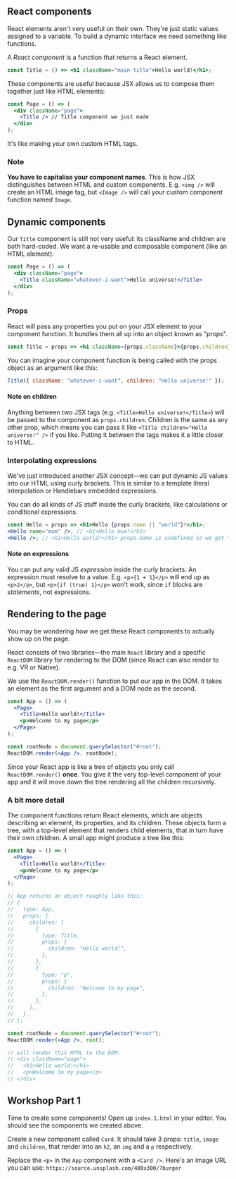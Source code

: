 ## React components

React elements aren't very useful on their own. They're just static values assigned to a variable. To build a dynamic interface we need something like functions.

A _React component_ is a function that returns a React element.

```jsx
const Title = () => <h1 className="main-title">Hello world!</h1>;
```

These components are useful because JSX allows us to compose them together just like HTML elements:

```jsx
const Page = () => (
  <div className="page">
    <Title /> // Title component we just made
  </div>
);
```

It's like making your own custom HTML tags.

### Note

**You have to capitalise your component names**. This is how JSX distinguishes between HTML and custom components. E.g. `<img />` will create an HTML image tag, but `<Image />` will call your custom component function named `Image`.

## Dynamic components

Our `Title` component is still not very useful: its className and children are both hard-coded. We want a re-usable and composable component (like an HTML element):

```jsx
const Page = () => (
  <div className="page">
    <Title className="whatever-i-want">Hello universe!</Title>
  </div>
);
```

### Props

React will pass any properties you put on your JSX element to your component function. It bundles them all up into an object known as "props".

```jsx
const Title = props => <h1 className={props.className}>{props.children}</h1>;
```

You can imagine your component function is being called with the props object as an argument like this:

```javascript
Title({ className: "whatever-i-want", children: "Hello universe!" });
```

#### Note on children

Anything between two JSX tags (e.g. `<Title>Hello universe!</Title>`) will be passed to the component as `props.children`. Children is the same as any other prop, which means you can pass it like `<Title children="Hello universe!" />` if you like. Putting it between the tags makes it a little closer to HTML.

### Interpolating expressions

We've just introduced another JSX concept—we can put dynamic JS values into our HTML using curly brackets. This is similar to a template literal interpolation or Handlebars embedded expressions.

You can do all kinds of JS stuff inside the curly brackets, like calculations or conditional expressions.

```jsx
const Hello = props => <h1>Hello {props.name || "world"}!</h1>;
<Hello name="mum" />; // <h1>Hello mum!</h1>
<Hello />; // <h1>Hello world!</h1> props.name is undefined so we get "world" instead
```

#### Note on expressions

You can put any valid JS _expression_ inside the curly brackets. An expression must resolve to a value. E.g. `<p>{1 + 1}</p>` will end up as `<p>2</p>`, but `<p>{if (true) 1}</p>` won't work, since `if` blocks are _statements_, not expressions.

## Rendering to the page

You may be wondering how we get these React components to actually show up on the page.

React consists of two libraries—the main `React` library and a specific `ReactDOM` library for rendering to the DOM (since React can also render to e.g. VR or Native).

We use the `ReactDOM.render()` function to put our app in the DOM. It takes an element as the first argument and a DOM node as the second.

```jsx
const App = () => (
  <Page>
    <Title>Hello world!</Title>
    <p>Welcome to my page</p>
  </Page>
);

const rootNode = document.querySelector("#root");
ReactDOM.render(<App />, rootNode);
```

Since your React app is like a tree of objects you only call `ReactDOM.render()` **once**. You give it the very top-level component of your app and it will move down the tree rendering all the children recursively.

### A bit more detail

The component functions return React elements, which are objects describing an element, its properties, and its children. These objects form a tree, with a top-level element that renders child elements, that in turn have their own children. A small app might produce a tree like this:

```jsx
const App = () => (
  <Page>
    <Title>Hello world!</Title>
    <p>Welcome to my page</p>
  </Page>
);

// App returns an object roughly like this:
// {
//   type: App,
//   props: {
//     children: [
//       {
//         type: Title,
//         props: {
//           children: "Hello world!",
//         },
//       },
//       {
//         type: "p",
//         props: {
//           children: "Welcome to my page",
//         },
//       },
//     ],
//   },
// };

const rootNode = document.querySelector("#root");
ReactDOM.render(<App />, root);

// will render this HTML to the DOM:
// <div className="page">
//   <h1>Hello world!</h1>
//   <p>Welcome to my page</p>
// </div>
```

## Workshop Part 1

Time to create some components! Open up `index.1.html` in your editor. You should see the components we created above.

Create a new component called `Card`. It should take 3 props: `title`, `image` and `children`, that render into an `h2`, an `img` and a `p` respectively.

Replace the `<p>` in the `App` component with a `<Card />`. Here's an image URL you can use: `https://source.unsplash.com/400x300/?burger`
